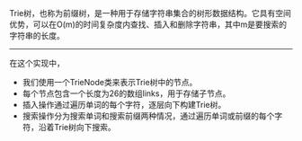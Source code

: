 Trie树，也称为前缀树，是一种用于存储字符串集合的树形数据结构。它具有空间优势，可以在O(m)的时间复杂度内查找、插入和删除字符串，其中m是要搜索的字符串的长度。

---
在这个实现中，
- 我们使用一个TrieNode类来表示Trie树中的节点。
- 每个节点包含一个长度为26的数组links，用于存储子节点。
- 插入操作通过遍历单词的每个字符，逐层向下构建Trie树。
- 搜索操作分为搜索单词和搜索前缀两种情况，通过遍历单词或前缀的每个字符，沿着Trie树向下搜索。
